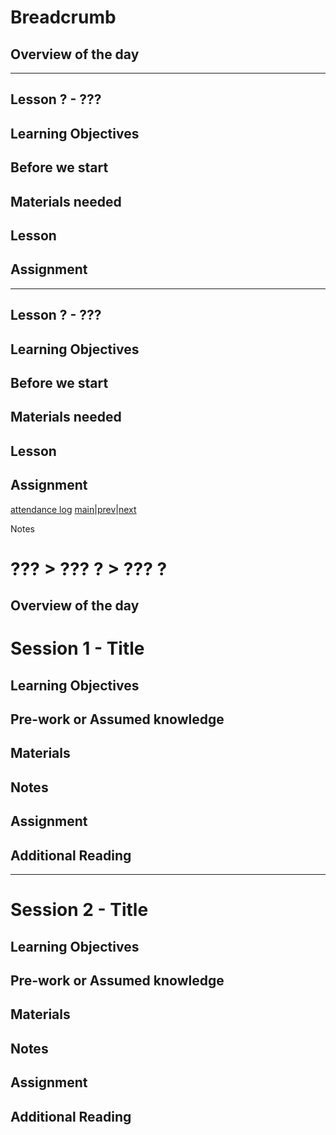 # Breadcrumb

## Overview of the day

----

## Lesson ? - ???

## Learning Objectives

## Before we start

## Materials needed

## Lesson

## Assignment

----

## Lesson ? - ???

## Learning Objectives

## Before we start

## Materials needed

## Lesson

## Assignment

[attendance log](https://platform.whitehat.org.uk/apprentice/attendance-log/###)
[main](/swe)|[prev](/swe/bootcamp/wk#/day#.html)|[next](/swe/bootcamp/wk#/day#.html)

Notes

# ??? > ??? ? > ??? ?

## Overview of the day

# Session 1 - Title

## Learning Objectives

## Pre-work or Assumed knowledge

## Materials

## Notes

## Assignment

## Additional Reading

----

# Session 2 - Title

## Learning Objectives

## Pre-work or Assumed knowledge

## Materials

## Notes

## Assignment

## Additional Reading
